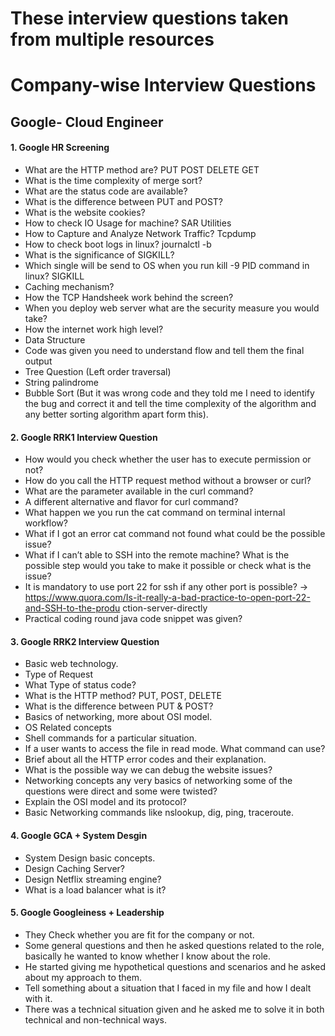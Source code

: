 # These interview questions taken from multiple resources 
# Company-wise Interview Questions

## Google- Cloud Engineer
#### 1. Google HR Screening
- What are the HTTP method are? PUT POST DELETE GET
- What is the time complexity of merge sort?
- What are the status code are available?
- What is the difference between PUT and POST?
- What is the website cookies?
- How to check IO Usage for machine? SAR Utilities
- How to Capture and Analyze Network Traffic? Tcpdump
- How to check boot logs in linux? journalctl -b
- What is the significance of SIGKILL?
- Which single will be send to OS when you run kill -9 PID command in linux? SIGKILL
- Caching mechanism?
- How the TCP Handsheek work behind the screen?
- When you deploy web server what are the security measure you would take?
- How the internet work high level?
- Data Structure
- Code was given you need to understand flow and tell them the final output
- Tree Question (Left order traversal)
- String palindrome
- Bubble Sort (But it was wrong code and they told me I need to identify the
bug and correct it and tell the time complexity of the algorithm and any
better sorting algorithm apart form this).

#### 2. Google RRK1 Interview Question
- How would you check whether the user has to execute permission or not?
- How do you call the HTTP request method without a browser or curl?
- What are the parameter available in the curl command?
- A different alternative and flavor for curl command?
- What happen we you run the cat command on terminal internal workflow?
- What if I got an error cat command not found what could be the possible issue?
- What if I can’t able to SSH into the remote machine? What is the possible step would
you take to make it possible or check what is the issue?
- It is mandatory to use port 22 for ssh if any other port is possible? ->
https://www.quora.com/Is-it-really-a-bad-practice-to-open-port-22-and-SSH-to-the-produ
ction-server-directly
- Practical coding round java code snippet was given?

#### 3. Google RRK2 Interview Question
- Basic web technology.
- Type of Request
- What Type of status code?
- What is the HTTP method? PUT, POST, DELETE
- What is the difference between PUT & POST?
- Basics of networking, more about OSI model.
- OS Related concepts
- Shell commands for a particular situation.
- If a user wants to access the file in read mode. What command can use?
- Brief about all the HTTP error codes and their explanation.
- What is the possible way we can debug the website issues?
- Networking concepts any very basics of networking some of the questions were direct and some were twisted?
- Explain the OSI model and its protocol?
- Basic Networking commands like nslookup, dig, ping, traceroute.

#### 4. Google GCA + System Desgin
- System Design basic concepts.
- Design Caching Server?
- Design Netflix streaming engine?
- What is a load balancer what is it?

#### 5. Google Googleiness + Leadership
- They Check whether you are fit for the company or not.
- Some general questions and then he asked questions related to the role, basically he
wanted to know whether I know about the role.
- He started giving me hypothetical questions and scenarios and he asked about my
approach to them.
- Tell something about a situation that I faced in my file and how I dealt with it.
- There was a technical situation given and he asked me to solve it in both technical and
non-technical ways.
